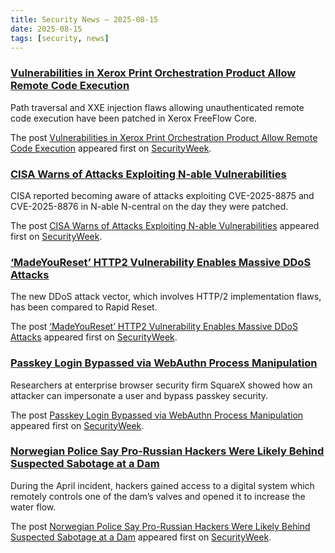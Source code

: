 ```yaml
---
title: Security News – 2025-08-15
date: 2025-08-15
tags: [security, news]
---
```


### [Vulnerabilities in Xerox Print Orchestration Product Allow Remote Code Execution](https://www.securityweek.com/vulnerabilities-in-xerox-print-orchestration-product-allow-remote-code-execution/)

<p>Path traversal and XXE injection flaws allowing unauthenticated remote code execution have been patched in Xerox FreeFlow Core. </p>
<p>The post <a href="https://www.securityweek.com/vulnerabilities-in-xerox-print-orchestration-product-allow-remote-code-execution/">Vulnerabilities in Xerox Print Orchestration Product Allow Remote Code Execution</a> appeared first on <a href="https://www.securityweek.com">SecurityWeek</a>.</p>

### [CISA Warns of Attacks Exploiting N-able Vulnerabilities](https://www.securityweek.com/cisa-warns-of-attacks-exploiting-n-able-vulnerabilities/)

<p>CISA reported becoming aware of attacks exploiting CVE-2025-8875 and CVE-2025-8876 in N-able N-central on the day they were patched.</p>
<p>The post <a href="https://www.securityweek.com/cisa-warns-of-attacks-exploiting-n-able-vulnerabilities/">CISA Warns of Attacks Exploiting N-able Vulnerabilities</a> appeared first on <a href="https://www.securityweek.com">SecurityWeek</a>.</p>

### [‘MadeYouReset’ HTTP2 Vulnerability Enables Massive DDoS Attacks](https://www.securityweek.com/madeyoureset-http2-vulnerability-enables-massive-ddos-attacks/)

<p>The new DDoS attack vector, which involves HTTP/2 implementation flaws, has been compared to Rapid Reset.</p>
<p>The post <a href="https://www.securityweek.com/madeyoureset-http2-vulnerability-enables-massive-ddos-attacks/">&#8216;MadeYouReset&#8217; HTTP2 Vulnerability Enables Massive DDoS Attacks</a> appeared first on <a href="https://www.securityweek.com">SecurityWeek</a>.</p>

### [Passkey Login Bypassed via WebAuthn Process Manipulation](https://www.securityweek.com/passkey-login-bypassed-via-webauthn-process-manipulation/)

<p>Researchers at enterprise browser security firm SquareX showed how an attacker can impersonate a user and bypass passkey security. </p>
<p>The post <a href="https://www.securityweek.com/passkey-login-bypassed-via-webauthn-process-manipulation/">Passkey Login Bypassed via WebAuthn Process Manipulation</a> appeared first on <a href="https://www.securityweek.com">SecurityWeek</a>.</p>

### [Norwegian Police Say Pro-Russian Hackers Were Likely Behind Suspected Sabotage at a Dam](https://www.securityweek.com/norwegian-police-say-pro-russian-hackers-were-likely-behind-suspected-sabotage-at-a-dam/)

<p>During the April incident, hackers gained access to a digital system which remotely controls one of the dam’s valves and opened it to increase the water flow.</p>
<p>The post <a href="https://www.securityweek.com/norwegian-police-say-pro-russian-hackers-were-likely-behind-suspected-sabotage-at-a-dam/">Norwegian Police Say Pro-Russian Hackers Were Likely Behind Suspected Sabotage at a Dam</a> appeared first on <a href="https://www.securityweek.com">SecurityWeek</a>.</p>

